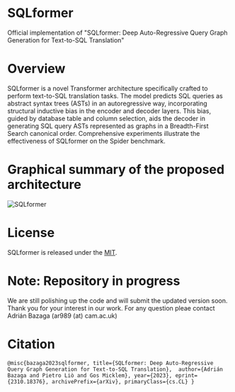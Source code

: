 # SQLformer

Official implementation of "SQLformer: Deep Auto-Regressive Query Graph Generation for Text-to-SQL Translation"

# Overview

SQLformer is a novel Transformer architecture specifically crafted to perform text-to-SQL translation tasks. The model predicts SQL queries as abstract syntax trees (ASTs) in an autoregressive way, incorporating structural inductive bias in the encoder and decoder layers. This bias, guided by database table and column selection, aids the decoder in generating SQL query ASTs represented as graphs in a Breadth-First Search canonical order. Comprehensive experiments illustrate the effectiveness of SQLformer on the Spider benchmark.

# Graphical summary of the proposed architecture

![SQLformer](https://i.gyazo.com/e869c8f3e81876b6daa86caad62b19f3.png)

# License

SQLformer is released under the [MIT](LICENSE).

# Note: Repository in progress

We are still polishing up the code and will submit the updated version soon. Thank you for your interest in our work. For any question pleae contact Adrián Bazaga (ar989 (at) cam.ac.uk)

# Citation

`@misc{bazaga2023sqlformer,
      title={SQLformer: Deep Auto-Regressive Query Graph Generation for Text-to-SQL Translation}, 
      author={Adrián Bazaga and Pietro Liò and Gos Micklem},
      year={2023},
      eprint={2310.18376},
      archivePrefix={arXiv},
      primaryClass={cs.CL}
}`
